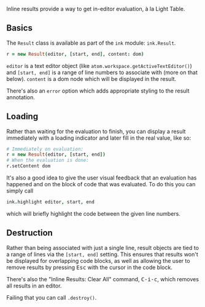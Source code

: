 Inline results provide a way to get in-editor evaluation, à la Light Table.

## Basics

The `Result` class is available as part of the `ink` module: `ink.Result`.

```coffee
r = new Result(editor, [start, end], content: dom)
```

`editor` is a text editor object (like `atom.workspace.getActiveTextEditor()`) and `[start, end]` is a range of line numbers to associate with (more on that below). `content` is a dom node which will be displayed in the result.

There's also an `error` option which adds appropriate styling to the result annotation.

## Loading

Rather than waiting for the evaluation to finish, you can display a result immediately with a loading indicator and later fill in the real value, like so:

```coffee
# Immediately on evaluation:
r = new Result(editor, [start, end])
# When the evaluation is done:
r.setContent dom
```

It's also a good idea to give the user visual feedback that an evaluation has happened and on the block of code that was evaluated. To do this you can simply call

```coffee
ink.highlight editor, start, end
```

which will briefly highlight the code between the given line numbers.

## Destruction

Rather than being associated with just a single line, result objects are tied to a range of lines via the `[start, end]` setting. This ensures that results won't be displayed for overlapping code blocks, as well as allowing the user to remove results by pressing <kbd>Esc</kbd> with the cursor in the code block.

There's also the "Inline Results: Clear All" command, <kbd>C-i-c</kbd>, which removes all results in an editor.

Failing that you can call `.destroy()`.

